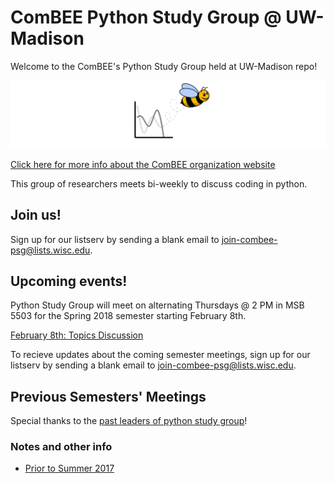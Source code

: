 # ComBEE Python Study Group @ UW-Madison 

Welcome to the ComBEE's Python Study Group held at UW-Madison repo! 

![ComBEE](img/combee.PNG)

[Click here for more info about the ComBEE organization website](https://combee-uw-madison.github.io/studyGroup/)

This group of researchers meets bi-weekly to discuss coding in python.

## Join us!
Sign up for our listserv by sending a blank email to [join-combee-psg@lists.wisc.edu](mailto:join-combee-psg@lists.wisc.edu).

## Upcoming events!
Python Study Group will meet on alternating Thursdays @ 2 PM in MSB 5503 for the Spring 2018 semester starting February 8th. 

[February 8th: Topics Discussion](https://hackmd.io/MYZghgjADALARgMwLQCYAmokwgUxUsFKAViSgDY00Eo4YVgwcg==)

To recieve updates about the coming semester meetings, sign up for our listserv by sending a blank email to [join-combee-psg@lists.wisc.edu](mailto:join-combee-psg@lists.wisc.edu). 


## Previous Semesters' Meetings

Special thanks to the [past leaders of python study group](Archive/Past_Leaders.md)!

### Notes and other info
- [Prior to Summer 2017](https://github.com/ComBEE-UW-Madison/PythonStudyGroup/tree/master/Archive#python-study-group-archive)


